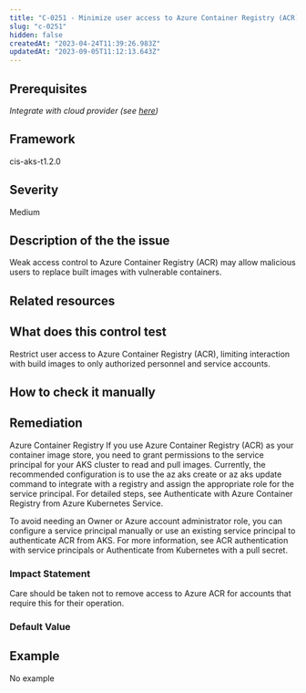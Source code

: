 ```yaml
---
title: "C-0251 - Minimize user access to Azure Container Registry (ACR)"
slug: "c-0251"
hidden: false
createdAt: "2023-04-24T11:39:26.983Z"
updatedAt: "2023-09-05T11:12:13.643Z"
---
```

## Prerequisites
*Integrate with cloud provider (see [here](https://hub.armosec.io/docs/kubescape-integration-with-cloud-providers))*
## Framework
cis-aks-t1.2.0
## Severity
Medium
## Description of the the issue
Weak access control to Azure Container Registry (ACR) may allow malicious users to replace built images with vulnerable containers.
## Related resources

## What does this control test
Restrict user access to Azure Container Registry (ACR), limiting interaction with build images to only authorized personnel and service accounts.
## How to check it manually

## Remediation
Azure Container Registry
If you use Azure Container Registry (ACR) as your container image store, you need to grant permissions to the service principal for your AKS cluster to read and pull images. Currently, the recommended configuration is to use the az aks create or az aks update command to integrate with a registry and assign the appropriate role for the service principal. For detailed steps, see Authenticate with Azure Container Registry from Azure Kubernetes Service.

 To avoid needing an Owner or Azure account administrator role, you can configure a service principal manually or use an existing service principal to authenticate ACR from AKS. For more information, see ACR authentication with service principals or Authenticate from Kubernetes with a pull secret.
### Impact Statement
Care should be taken not to remove access to Azure ACR for accounts that require this for their operation.
### Default Value

## Example
No example